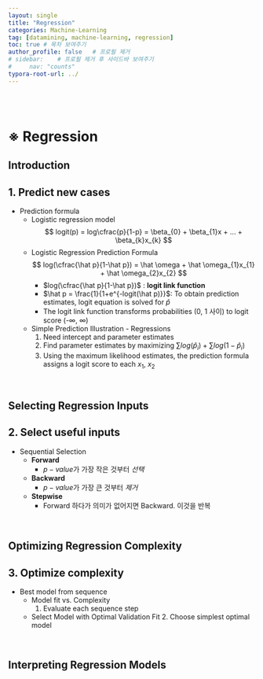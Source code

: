 ```yaml
---
layout: single
title: "Regression"
categories: Machine-Learning
tag: [datamining, machine-learning, regression]
toc: true # 목차 보여주기
author_profile: false   # 프로필 제거
# sidebar:    # 프로필 제거 후 사이드바 보여주기
#     nav: "counts"
typora-root-url: ../
---
```

<br><br>

# **※ Regression**

## Introduction
## 1. Predict new cases
- Prediction formula
  - Logistic regression model<br>
    $$
    logit(p) = log\cfrac{p}{1-p} = \beta_{0} + \beta_{1}x + ... + \beta_{k}x_{k}
    $$
  - Logistic Regression Prediction Formula<br>
    $$
    log(\cfrac{\hat p}{1-\hat p}) = \hat \omega + \hat \omega_{1}x_{1} + \hat \omega_{2}x_{2}
    $$
    - $log(\cfrac{\hat p}{1-\hat p})$ : **logit link function**
    - $\hat p = \frac{1}{1+e^{-logit(\hat p)}}$: To obtain prediction estimates, logit equation is solved for $\hat p$
    - The logit link function transforms probabilities (0, 1 사이) to logit score (-$\infty$, $\infty$)
  - Simple Prediction Illustration - Regressions
    1. Need intercept and parameter estimates
    2. Find parameter estimates by maximizing $\sum log(\hat p_{i}) + \sum log(1-\hat p_{i})$
    3. Using the maximum likelihood estimates, the prediction formula assigns a logit score to each $x_{1}$, $x_{2}$

<br>

## Selecting Regression Inputs
## 2. Select useful inputs
- Sequential Selection
  - **Forward**
    - $p-value$가 가장 작은 것부터 *선택*
  - **Backward**
    - $p-value$가 가장 큰 것부터 *제거*
  - **Stepwise**
    - Forward 하다가 의미가 없어지면 Backward. 이것을 반복

<br>

## Optimizing Regression Complexity
## 3. Optimize complexity
- Best model from sequence
  - Model fit vs. Complexity
    1. Evaluate each sequence step
  - Select Model with Optimal Validation Fit
    2. Choose simplest optimal model

<br>

## Interpreting Regression Models